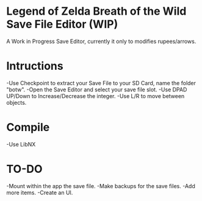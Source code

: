 # Legend of Zelda Breath of the Wild Save File Editor (WIP)

A Work in Progress Save Editor, currently it only to modifies rupees/arrows.


# Intructions

-Use Checkpoint to extract your Save File to your SD Card, name the folder "botw".
-Open the Save Editor and select your save file slot.
-Use DPAD UP/Down to Increase/Decrease the integer.
-Use L/R to move between objects.

# Compile

-Use LibNX

# TO-DO

-Mount within the app the save file.
-Make backups for the save files.
-Add more items.
-Create an UI.






